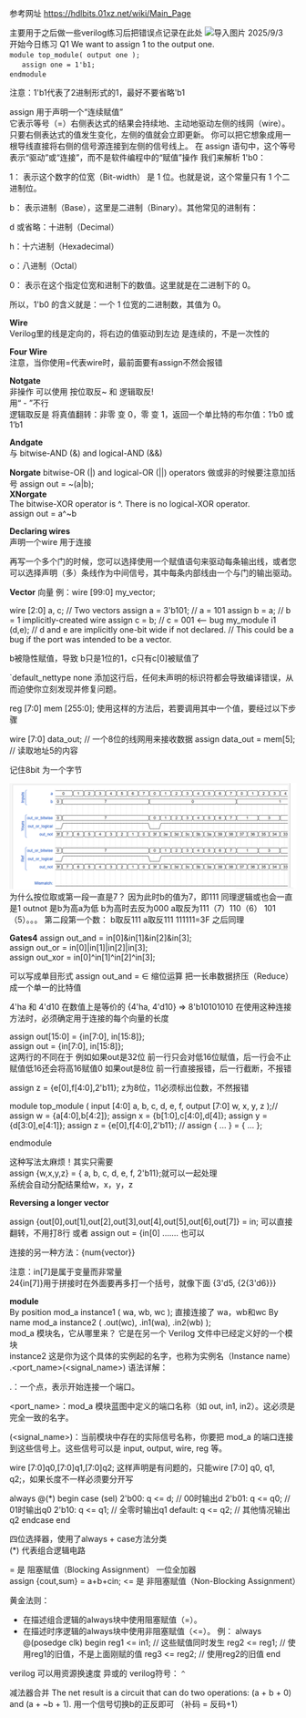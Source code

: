 参考网址   https://hdlbits.01xz.net/wiki/Main_Page

主要用于之后做一些verilog练习后把错误点记录在此处
![导入图片](images/.png)
2025/9/3  
开始今日练习
Q1 We want to assign 1 to the output one.  
`module top_module( output one );`  
`	assign one = 1'b1;`  
`endmodule`  

注意：1'b1代表了2进制形式的1，最好不要省略'b1

assign 用于声明一个“连续赋值”  
它表示等号（=）右侧表达式的结果会持续地、主动地驱动左侧的线网（wire）。只要右侧表达式的值发生变化，左侧的值就会立即更新。
你可以把它想象成用一根导线直接将右侧的信号源连接到左侧的信号线上。
在 assign 语句中，这个等号表示“驱动”或“连接”，而不是软件编程中的“赋值”操作
我们来解析 1'b0：

1： 表示这个数字的位宽（Bit-width） 是 1 位。也就是说，这个常量只有 1 个二进制位。

b： 表示进制（Base），这里是二进制（Binary）。其他常见的进制有：

d 或省略：十进制（Decimal）

h：十六进制（Hexadecimal）

o：八进制（Octal）

0： 表示在这个指定位宽和进制下的数值。这里就是在二进制下的 0。

所以，1'b0 的含义就是：一个 1 位宽的二进制数，其值为 0。

**Wire**  
Verilog里的线是定向的，将右边的值驱动到左边
是连续的，不是一次性的  

**Four Wire**   
注意，当你使用=代表wire时，最前面要有assign不然会报错  

**Notgate**  
非操作 可以使用 按位取反~  和 逻辑取反!  
用“ - ”不行  
逻辑取反是 将真值翻转：非零 变 0，零 变 1，返回一个单比特的布尔值：1‘b0 或 1’b1  

**Andgate**  
与   bitwise-AND (&) and logical-AND (&&)    

**Norgate** 
bitwise-OR (|) and logical-OR (||) operators
做或非的时候要注意加括号      assign out = ~(a|b);    
**XNorgate**   
The bitwise-XOR operator is ^. There is no logical-XOR operator.  
    assign out = a^~b  

**Declaring wires**   
声明一个wire 用于连接


再写一个多个门的时候，您可以选择使用一个赋值语句来驱动每条输出线，或者您可以选择声明（多）条线作为中间信号，其中每条内部线由一个与门的输出驱动。  

**Vector** 
向量 例：wire [99:0] my_vector; 

wire [2:0] a, c;   // Two vectors
assign a = 3'b101;  // a = 101
assign b = a;       // b =   1  implicitly-created wire
assign c = b;       // c = 001  <-- bug
my_module i1 (d,e); // d and e are implicitly one-bit wide if not declared.
                    // This could be a bug if the port was intended to be a vector.

b被隐性赋值，导致 b只是1位的1，c只有c[0]被赋值了

`default_nettype none
添加这行后，任何未声明的标识符都会导致编译错误，从而迫使你立刻发现并修复问题。

reg [7:0] mem [255:0]; 使用这样的方法后，若要调用其中一个值，要经过以下步骤

wire [7:0] data_out; // 一个8位的线网用来接收数据
assign data_out = mem[5]; // 读取地址5的内容

记住8bit 为一个字节


![导入图片](images/20250903-1.png)
为什么按位取或第一段一直是7？ 因为此时b的值为7，即111 
同理逻辑或也会一直是1
outnot 是b为高a为低 b为高时去反为000 a取反为111（7）110（6） 101（5）。。。
第二段第一个数： b取反111 a取反111  111111=3F 之后同理


**Gates4**
    assign out_and = in[0]&in[1]&in[2]&in[3];  
    assign out_or = in[0]|in[1]|in[2]|in[3];  
    assign out_xor = in[0]^in[1]^in[2]^in[3];  

可以写成单目形式 assign out_and = &in;   缩位运算
把一长串数据挤压（Reduce）成一个单一的比特值  

4'ha 和 4'd10 在数值上是等价的
{4'ha, 4'd10} => 8'b10101010  在使用这种连接方法时，必须确定用于连接的每个向量的长度  

assign out[15:0] = {in[7:0], in[15:8]};     
assign out = {in[7:0], in[15:8]};   
这两行的不同在于 例如如果out是32位 前一行只会对低16位赋值，后一行会不止赋值低16还会将高16赋值0
如果out是8位 前一行直接报错，后一行截断，不报错

assign z = {e[0],f[4:0],2'b11}; z为8位，11必须标出位数，不然报错


module top_module (
    input [4:0] a, b, c, d, e, f,
    output [7:0] w, x, y, z );//
    assign w = {a[4:0],b[4:2]};
    assign x = {b[1:0],c[4:0],d[4]};
    assign y = {d[3:0],e[4:1]};
    assign z = {e[0],f[4:0],2'b11};
    // assign { ... } = { ... };

endmodule

这种写法太麻烦！其实只需要  
assign {w,x,y,z} = { a, b, c, d, e, f, 2'b11};就可以一起处理  
系统会自动分配结果给w，x，y，z  

**Reversing a longer vector**

assign {out[0],out[1],out[2],out[3],out[4],out[5],out[6],out[7]} = in;
可以直接翻转，不用打8行
或者 assign out = {in[0]  ....... 也可以

连接的另一种方法：{num{vector}}

注意：in[7]是属于变量而非常量  
24{in[7]}用于拼接时在外面要再多打一个括号，就像下面
{3'd5, {2{3'd6}}}


**module**  
By position mod_a instance1 ( wa, wb, wc );   直接连接了 wa，wb和wc
By name mod_a instance2 ( .out(wc), .in1(wa), .in2(wb) );  
mod_a 模块名，它从哪里来？ 它是在另一个 Verilog 文件中已经定义好的一个模块  
instance2   这是你为这个具体的实例起的名字，也称为实例名（Instance name）  
.<port_name>(<signal_name>) 语法详解：

.：一个点，表示开始连接一个端口。

<port_name>：mod_a 模块蓝图中定义的端口名称（如 out, in1, in2）。这必须是完全一致的名字。

(<signal_name>)：当前模块中存在的实际信号名称，你要把 mod_a 的端口连接到这些信号上。这些信号可以是 input, output, wire, reg 等。  

wire [7:0]q0,[7:0]q1,[7:0]q2; 这样声明是有问题的，只能wire [7:0] q0, q1, q2;，如果长度不一样必须要分开写

 always @(*) begin
        case (sel)
        2'b00: q <= d; // 00时输出d
        2'b01: q <= q0; // 01时输出q0
        2'b10: q <= q1; // 全零时输出q1
        default: q <= q2;     // 其他情况输出q2
    endcase
end

四位选择器，使用了always +  case方法分类  
(*)  代表组合逻辑电路

= 是 阻塞赋值（Blocking Assignment）
一位全加器  
assign {cout,sum} = a+b+cin;
<= 是 非阻塞赋值（Non-Blocking Assignment）  

 黄金法则：
   - 在描述组合逻辑的always块中使用阻塞赋值（=）。
   - 在描述时序逻辑的always块中使用非阻塞赋值（<=）。
例：
always @(posedge clk) begin
    reg1 <= in1;  // 这些赋值同时发生
    reg2 <= reg1; // 使用reg1的旧值，不是上面刚赋的值
    reg3 <= reg2; // 使用reg2的旧值
end

verilog 可以用资源换速度   异或的 verilog符号： `^`

减法器合并  The net result is a circuit that can do two operations: (a + b + 0) and (a + ~b + 1).  用一个信号切换b的正反即可   （补码 = 反码+1）
